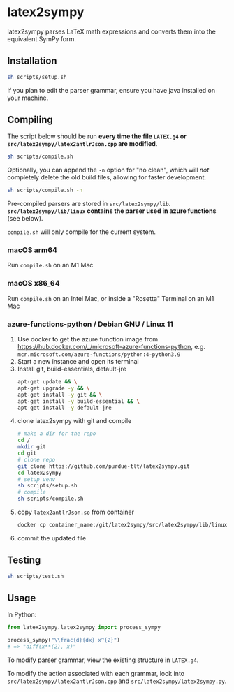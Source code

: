 # latex2sympy

latex2sympy parses LaTeX math expressions and converts them into the equivalent SymPy form.

## Installation

```sh
sh scripts/setup.sh
```

If you plan to edit the parser grammar, ensure you have java installed on your machine.

## Compiling

The script below should be run **every time the file `LATEX.g4` or `src/latex2sympy/latex2antlrJson.cpp` are modified**.

```sh
sh scripts/compile.sh
```

Optionally, you can append the `-n` option for "no clean", which will _not_ completely delete the old build files, allowing for faster development.

```sh
sh scripts/compile.sh -n
```

Pre-compiled parsers are stored in `src/latex2sympy/lib`. **`src/latex2sympy/lib/linux` contains the parser used in azure functions** (see below).

`compile.sh` will only compile for the current system.

### macOS arm64
Run `compile.sh` on an M1 Mac

### macOS x86_64
Run `compile.sh` on an Intel Mac, or inside a "Rosetta" Terminal on an M1 Mac

### azure-functions-python / Debian GNU / Linux 11

1. Use docker to get the azure function image from https://hub.docker.com/_/microsoft-azure-functions-python, e.g. `mcr.microsoft.com/azure-functions/python:4-python3.9`
1. Start a new instance and open its terminal
1. Install git, build-essentials, default-jre
	```sh
	apt-get update && \
	apt-get upgrade -y && \
	apt-get install -y git && \
	apt-get install -y build-essential && \
	apt-get install -y default-jre

	```
1. clone latex2sympy with git and compile
	```sh
	# make a dir for the repo
	cd /
	mkdir git
	cd git
	# clone repo
	git clone https://github.com/purdue-tlt/latex2sympy.git
	cd latex2sympy
	# setup venv
	sh scripts/setup.sh
	# compile
	sh scripts/compile.sh
	```
1. copy `latex2antlrJson.so` from container
	```sh
	docker cp container_name:/git/latex2sympy/src/latex2sympy/lib/linux/latex2antlrJson.so ~/git/purdue/github/latex2sympy/src/latex2sympy/lib/linux/
	```
1. commit the updated file

## Testing

```sh
sh scripts/test.sh
```

## Usage

In Python:

```python
from latex2sympy.latex2sympy import process_sympy

process_sympy("\\frac{d}{dx} x^{2}")
# => "diff(x**(2), x)"
```

To modify parser grammar, view the existing structure in `LATEX.g4`.

To modify the action associated with each grammar, look into `src/latex2sympy/latex2antlrJson.cpp` and `src/latex2sympy/latex2sympy.py`.
